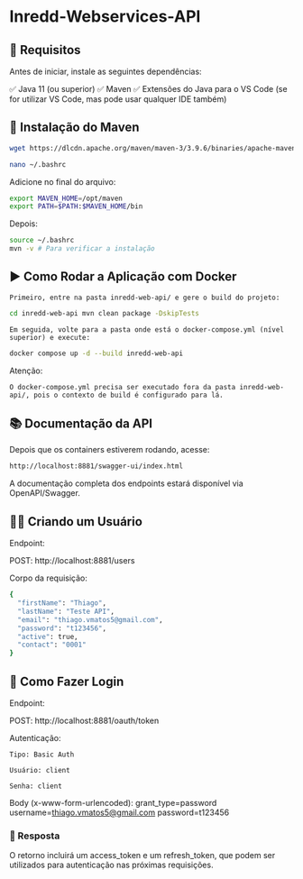 # Inredd-Webservices-API
## 🚀 Requisitos

Antes de iniciar, instale as seguintes dependências:

✅ Java 11 (ou superior)
✅ Maven
✅ Extensões do Java para o VS Code (se for utilizar VS Code, mas pode usar qualquer IDE também)

## 🔧 Instalação do Maven
```sh
wget https://dlcdn.apache.org/maven/maven-3/3.9.6/binaries/apache-maven-3.9.6-bin.tar.gz tar -xzvf apache-maven-3.9.6-bin.tar.gz -C /opt/ sudo mv /opt/apache-maven-3.9.6 /opt/maven

nano ~/.bashrc
```

Adicione no final do arquivo:
```sh
export MAVEN_HOME=/opt/maven
export PATH=$PATH:$MAVEN_HOME/bin
```

Depois:
```sh
source ~/.bashrc
mvn -v # Para verificar a instalação
```

## ▶️ Como Rodar a Aplicação com Docker

    Primeiro, entre na pasta inredd-web-api/ e gere o build do projeto:

```sh
cd inredd-web-api mvn clean package -DskipTests
```
    Em seguida, volte para a pasta onde está o docker-compose.yml (nível superior) e execute:

```sh
docker compose up -d --build inredd-web-api
```
Atenção:

    O docker-compose.yml precisa ser executado fora da pasta inredd-web-api/, pois o contexto de build é configurado para lá.

## 📚 Documentação da API

Depois que os containers estiverem rodando, acesse:
```sh
http://localhost:8881/swagger-ui/index.html
```
A documentação completa dos endpoints estará disponível via OpenAPI/Swagger.

## 🧑‍💻 Criando um Usuário

Endpoint:

POST: http://localhost:8881/users

Corpo da requisição:
```sh
{
  "firstName": "Thiago", 
  "lastName": "Teste API", 
  "email": "thiago.vmatos5@gmail.com", 
  "password": "t123456", 
  "active": true, 
  "contact": "0001"
}
```

## 🔐 Como Fazer Login

Endpoint:

POST: http://localhost:8881/oauth/token

Autenticação:

    Tipo: Basic Auth

    Usuário: client

    Senha: client

Body (x-www-form-urlencoded):
grant_type=password
username=thiago.vmatos5@gmail.com
password=t123456

### 🔑 Resposta

O retorno incluirá um access_token e um refresh_token, que podem ser utilizados para autenticação nas próximas requisições.